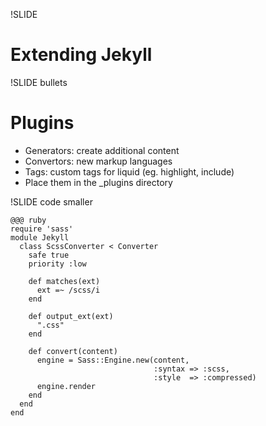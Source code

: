 !SLIDE

# Extending Jekyll #

!SLIDE bullets

# Plugins #

* Generators: create additional content
* Convertors: new markup languages
* Tags: custom tags for liquid \(eg. highlight, include\)
* Place them in the _plugins directory

!SLIDE code smaller

    @@@ ruby
    require 'sass'
    module Jekyll
      class ScssConverter < Converter
        safe true
        priority :low
        
        def matches(ext)
          ext =~ /scss/i
        end
        
        def output_ext(ext)
          ".css"
        end
        
        def convert(content)
          engine = Sass::Engine.new(content, 
                                    :syntax => :scss, 
                                    :style  => :compressed)
          engine.render
        end
      end  
    end
